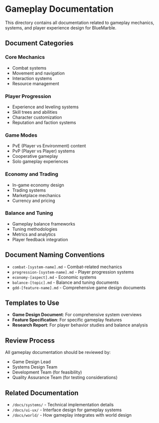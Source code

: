 # Gameplay Documentation

This directory contains all documentation related to gameplay mechanics, systems, and player experience design for BlueMarble.

## Document Categories

### Core Mechanics
- Combat systems
- Movement and navigation
- Interaction systems
- Resource management

### Player Progression
- Experience and leveling systems
- Skill trees and abilities
- Character customization
- Reputation and faction systems

### Game Modes
- PvE (Player vs Environment) content
- PvP (Player vs Player) systems
- Cooperative gameplay
- Solo gameplay experiences

### Economy and Trading
- In-game economy design
- Trading systems
- Marketplace mechanics
- Currency and pricing

### Balance and Tuning
- Gameplay balance frameworks
- Tuning methodologies
- Metrics and analytics
- Player feedback integration

## Document Naming Conventions

- `combat-[system-name].md` - Combat-related mechanics
- `progression-[system-name].md` - Player progression systems
- `economy-[aspect].md` - Economic systems
- `balance-[topic].md` - Balance and tuning documents
- `gdd-[feature-name].md` - Comprehensive game design documents

## Templates to Use

- **Game Design Document**: For comprehensive system overviews
- **Feature Specification**: For specific gameplay features
- **Research Report**: For player behavior studies and balance analysis

## Review Process

All gameplay documentation should be reviewed by:
- Game Design Lead
- Systems Design Team
- Development Team (for feasibility)
- Quality Assurance Team (for testing considerations)

## Related Documentation

- `/docs/systems/` - Technical implementation details
- `/docs/ui-ux/` - Interface design for gameplay systems
- `/docs/world/` - How gameplay integrates with world design